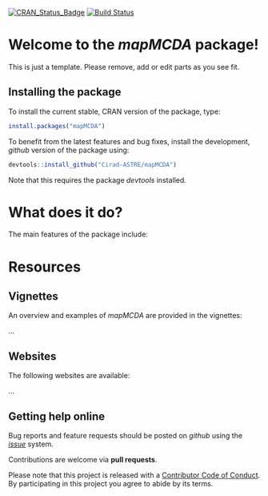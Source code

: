 
[![CRAN\_Status\_Badge](http://www.r-pkg.org/badges/version/mapMCDA)](https://cran.r-project.org/package=mapMCDA) [![Build Status](https://travis-ci.org/Cirad-ASTRE/mapMCDA.svg?branch=master)](https://travis-ci.org/Cirad-ASTRE/mapMCDA)

Welcome to the *mapMCDA* package!
=================================

This is just a template. Please remove, add or edit parts as you see fit.

Installing the package
----------------------

To install the current stable, CRAN version of the package, type:

``` r
install.packages("mapMCDA")
```

To benefit from the latest features and bug fixes, install the development, *github* version of the package using:

``` r
devtools::install_github("Cirad-ASTRE/mapMCDA")
```

Note that this requires the package *devtools* installed.

What does it do?
================

The main features of the package include:

Resources
=========

Vignettes
---------

An overview and examples of *mapMCDA* are provided in the vignettes:

...

Websites
--------

The following websites are available:

...

Getting help online
-------------------

Bug reports and feature requests should be posted on *github* using the [*issue*](http://github.com/Cirad-ASTRE/mapMCDA/issues) system.

Contributions are welcome via **pull requests**.

Please note that this project is released with a [Contributor Code of Conduct](CONDUCT.md). By participating in this project you agree to abide by its terms.
